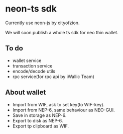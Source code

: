 # neon-ts sdk

Currently use neon-js by cityofzion.

We will soon publish a whole ts sdk for neo thin wallet.

## To do

* wallet service
* transaction service
* encode/decode utils
* rpc service(for rpc api by iWallic Team)

## About wallet

* Import from WIF, ask to set key(to WIF-key).
* Import from NEP-6, same behaviour as NEO-GUI.
* Save in storage as NEP-6.
* Export to disk as NEP-6.
* Export tp clipboard as WIF.

